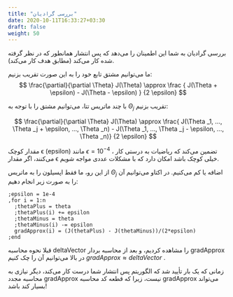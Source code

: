 ```yaml
---
title: "بررسی گرادیان"
date: 2020-10-11T16:33:27+03:30
draft: false
weight: 50
---
```


<span class="top-dict" data-tipso="gradient checking">بررسی گرادیان</span> به شما این اطمینان را می‌دهد که
پس انتشار همانطور که در نظر گرفته شده کار می‌کند‌ 
(مطابق هدف کار می‌کند).

ما می‌توانیم مشتق تابع خود را به این صورت تقریب بزنیم:
$$
\frac{\partial}{\partial \Theta} J(\Theta) \approx  \frac { J(\Theta +  \epsilon) - J(\Theta -  \epsilon) } {2 \epsilon}
$$

با چند ماتریس تتا، می‌توانیم مشتق را با توجه به $\Theta _j$ تقریب بزنیم:

$$
\frac{\partial}{\partial \Theta} J(\Theta) \approx \frac{ J(\Theta _1, ..., \Theta _j + \epsilon, ..., \Theta _n) - J(\Theta _1, ..., \Theta _j - \epsilon, ..., \Theta _n)} {2 \epsilon}
$$

مقدار کوچک ϵ (epsilon) مانند $\epsilon = 10 ^ {-4}$ ، تضمین می‌کند که
ریاضیات به درستی کار می‌کنند،
اگر مقدار ϵ خیلی کوچک باشد امکان دارد
که با مشکلات عددی مواجه شویم.

از این رو، ما فقط <span class="top-dict" data-tipso="epsilon">اپسیلون</span> را به ماتریس
$\Theta _j$ اضافه یا کم می‌کنیم.
در اکتاو می‌توانیم آن را به صورت زیر انجام دهیم:

<div align="left">

```
;epsilon = 1e-4
,for i = 1:n
  ;thetaPlus = theta
  ;thetaPlus(i) += epsilon
  ;thetaMinus = theta
  ;thetaMinus(i) -= epsilon
  gradApprox(i) = (J(thetaPlus) - J(thetaMinus))/(2*epsilon)
;end
```

</div>


قبلا نحوه محاسبه deltaVector را مشاهده کردیم،
و بعد از محاسبه بردار gradApprox در بالا
می‌توانیم آن را چک کنیم $gradApprox \approx deltaVector$ .


زمانی که یک بار تأیید شد که الگوریتم پس انتشار شما درست کار می‌کند،
دیگر نیازی به محاسبه مجدد gradApprox نیست،
زیرا که قطعه کد محاسبه gradApprox می‌تواند بسیار کند باشد!


